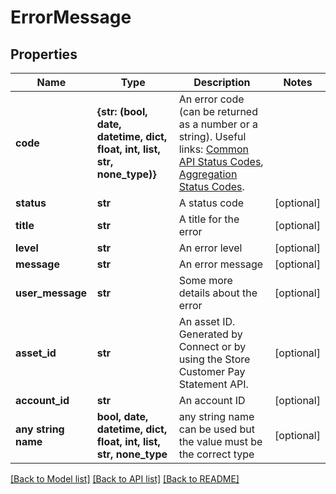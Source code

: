 # ErrorMessage


## Properties
Name | Type | Description | Notes
------------ | ------------- | ------------- | -------------
**code** | **{str: (bool, date, datetime, dict, float, int, list, str, none_type)}** | An error code (can be returned as a number or a string). Useful links: [Common API Status Codes](https://developer.mastercard.com/open-banking-us/documentation/codes-and-formats/#common-api-status-codes), [Aggregation Status Codes](https://developer.mastercard.com/open-banking-us/documentation/products/manage/account-aggregation/#aggregation-status-codes). | 
**status** | **str** | A status code | [optional] 
**title** | **str** | A title for the error | [optional] 
**level** | **str** | An error level | [optional] 
**message** | **str** | An error message | [optional] 
**user_message** | **str** | Some more details about the error | [optional] 
**asset_id** | **str** | An asset ID. Generated by Connect or by using the Store Customer Pay Statement API. | [optional] 
**account_id** | **str** | An account ID | [optional] 
**any string name** | **bool, date, datetime, dict, float, int, list, str, none_type** | any string name can be used but the value must be the correct type | [optional]

[[Back to Model list]](../README.md#documentation-for-models) [[Back to API list]](../README.md#documentation-for-api-endpoints) [[Back to README]](../README.md)



